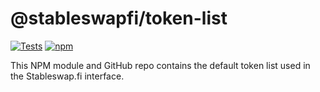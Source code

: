 # @stableswapfi/token-list

[![Tests](https://github.com/stableswap-fi/token-list/workflows/Tests/badge.svg)](https://github.com/stableswap-fi/token-list/actions?query=workflow%3ATests)
[![npm](https://img.shields.io/npm/v/@stableswapfi/token-list)](https://unpkg.com/@stableswapfi/token-list@latest/)

This NPM module and GitHub repo contains the default token list used in the Stableswap.fi interface.
